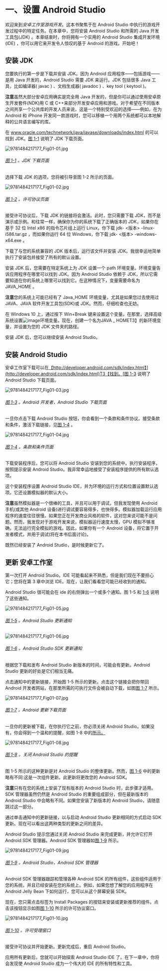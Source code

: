 # 一、设置 Android Studio

欢迎来到*安卓工作室游戏开发*。这本书聚焦于在 Android Studio 中执行的游戏开发过程中的特定任务。在本章中，您将安装 Android Studio 和所需的 Java 开发工具包(JDK) 。本章结束时，你将拥有一个实用的 Android Studio 集成开发环境(IDE) ，你可以用它来开发令人惊叹的基于 Android 的游戏。开始吧！

## 安装 JDK

您要执行的第一步是下载并安装 JDK。因为 Android 应用程序——包括游戏——是用 Java 开发的，Android Studio 需要 JDK 来运行。JDK 包括很多 Java 工具，比如编译器( javac ) 、文档生成器( javadoc ) 、key tool ( keytool )。

**注意**虽然大部分安卓应用确实是完全用 Java 开发的，但是你可以通过使用安卓原生开发套件(NDK)用 C 或 C++来部分开发安卓应用和游戏。对于希望在不同版本之间共享一个公共库的开发人员来说，这是一个特别受欢迎的选择——例如，在为 Android 和 iPhone 开发同一款游戏时，您可以移植一个用两个系统都可以本地解释的公共语言编写的库。

在 www.oracle.com/technetwork/java/javase/downloads/index.html 的可以找到 JDK。[图 1-1](#Fig1) 说明了 JDK 下载页面。

![9781484217177_Fig01-01.jpg](img/9781484217177_Fig01-01.jpg)

###### [图 1-1](#_Fig1) 。JDK 下载页面

选择下载 JDK 的选项，您将被引导至图 1-2 所示的页面。

![9781484217177_Fig01-02.jpg](img/9781484217177_Fig01-02.jpg)

###### [图 1-2](#_Fig2) 。许可协议页面

接受许可协议后，下载 JDK 的链接将会激活。此时，您只需要下载 JDK，而不是演示或示例。和往常一样，确保你为你的系统下载了正确版本的 JDK，如果你在基于 32 位 Intel x86 的指令芯片组上运行 Linux，你下载 jdk- <版本> -linux-i586.tar.gz ，而如果你运行 64 位 Windows，你下载 jdk- <版本> -windows-x64.exe 。

下载了与您的系统兼容的 JDK 版本后，运行该文件并安装 JDK。我很幸运地简单执行了安装包并接受了所有的默认设置。

安装 JDK 后，您需要在特定系统上为 JDK 设置一个 path 环境变量。环境变量告诉应用程序在哪里可以找到 JDK。因为 Android Studio 依赖于 JDK，所以它需要知道在你的系统上哪里可以找到它。在这种情况下，变量需要命名为 JAVA_HOME 。

**注意**您的系统上可能已经有了 Java_HOME 环境变量，尤其是如果您过去使用过 JAVA、JAVA 软件开发工具包(SDK)或 JDK。然而，仔细检查也无妨。

在 Windows 10 上，通过按下 Win+Break 键来设置这个变量。在那里，选择高级系统设置![image](img/arrow.jpg)环境变量。现在，创建一个名为JAVA _ HOMET3】的新环境变量，并设置为您的 JDK 文件夹的路径。

安装 JDK 后，您可以继续安装 Android Studio。

## 安装 Android Studio

安卓工作室下载可以在[【http://developer.android.com/sdk/index.html】](http://developer.android.com/sdk/index.html)T3【找到。[图 1-3](#Fig3) 说明了 Android Studio 下载页面。

![9781484217177_Fig01-03.jpg](img/9781484217177_Fig01-03.jpg)

###### [图 1-3](#_Fig3) 。Android 开发者，Android Studio 下载页面

一旦你点击下载 Android Studio 按钮，你会看到一个条款和条件协议。接受条款和条件，激活下载链接，见[图 1-4](#Fig4) 。

![9781484217177_Fig01-04.jpg](img/9781484217177_Fig01-04.jpg)

###### [图 1-4](#_Fig4) 。条款和条件页面

下载安装程序后，您可以将 Android Studio 安装到您的系统中。执行安装程序，按照提示安装 Android Studio。我非常幸运地接受了安装程序提供的所有默认选项。

这个安装程序设置 Android Studio IDE，并为环境的运行方式和位置设置默认选项。它还设置模拟器的默认大小。

**注意**虽然模拟器是一个很棒的工具，并且可以用于调试，但我发现使用 Android 手机(或其他 Android 设备)进行调试要容易得多，也快得多。模拟器加载运行应用程序的速度往往很慢。如果您正在开发商业风格的软件，这对您来说可能不是问题。然而，我发现对于游戏开发来说，模拟器运行速度太慢，GPU 模拟不够准确，无法运行完全模拟的游戏。因此，如果你有一个 Android 设备，将它置于开发者模式，并用于调试(将在本书后面讨论)。

既然已经安装了 Android Studio，是时候更新它了。

## 更新 安卓工作室

第一次打开 Android Studio。IDE 可能看起来不熟悉，但是我们现在不要担心它；您将在第 3 章中浏览 IDE。现在，让我们看看您可能已经收到的通知。

Android Studio 很可能会在 ide 的右侧弹出一个或多个通知。图 1-5 和 [1-6](#Fig6) 说明了这些通知。

![9781484217177_Fig01-05.jpg](img/9781484217177_Fig01-05.jpg)

###### [图 1-5](#_Fig5) 。Android Studio 更新通知

![9781484217177_Fig01-06.jpg](img/9781484217177_Fig01-06.jpg)

###### [图 1-6](#_Fig6) 。Android Studio SDK 更新通知

根据您下载和发布 Android Studio 新版本的时间，可能会有更新。Android Studio 更新的好处是它们相当无痛。

点击通知中的更新链接，开始图 1-5 所示的更新。点击这个链接会把你带回 Android 开发者网站，在那里所需的可执行文件会被自动下载，如图[图 1-7](#Fig7) 所示。

![9781484217177_Fig01-07.jpg](img/9781484217177_Fig01-07.jpg)

###### [图 1-7](#_Fig7) 。Android 更新下载页面

一旦你的更新被下载，在你执行它之前，你必须关闭 Android Studio。如果没有，你会得到一个温和的提醒，如图 1-8 中的[所示。](#Fig8)

![9781484217177_Fig01-08.jpg](img/9781484217177_Fig01-08.jpg)

###### [图 1-8](#_Fig8) 。关闭 Android Studio 的提醒

图 1-5 所示的这种更新是对 Android Studio 的整体更新。然而，[图 1-6](#Fig6) 中的更新略有不同:这是一次组件更新。此更新将更改您的 Android SDK。

**注意**只有在您的系统上安装了现有版本的 Android Studio 时，此步骤才适用。SDK 管理器虽然仍然是 Android Studio 的重要组成部分，但在最新版本的 Android Studio 中会略有不同。如果您安装了新版本的 Android Studio，请随意跳过这一部分。

通过单击通知中的更新链接，以与启动 Android Studio 更新相同的方式启动 SDK 更新。现在可以看出这两种类型的更新之间的差异。

Android Studio 提示您通过关闭 Android Studio 来完成更新，并允许它打开 Android SDK 管理器。Android SDK 管理器如[图 1-9](#Fig9) 所示。

![9781484217177_Fig01-09.jpg](img/9781484217177_Fig01-09.jpg)

###### [图 1-9](#_Fig9) 。Android Studio，Android SDK 管理器

Android SDK 管理器跟踪和管理各种 Android SDK 的所有组件，这些组件适用于您的系统，并且已经安装在您的系统上。例如，如果您想了解您的应用程序在 Android Jelly Bean 下如何运行，您可以从这个屏幕安装 SDK。

现在，您只需点击标签为 Install <number>Packages 的按钮来安装或更新推荐的组件。点击该按钮显示如图[图 1-10](#Fig10) 所示的许可协议窗口。</number>

![9781484217177_Fig01-10.jpg](img/9781484217177_Fig01-10.jpg)

###### [图 1-10](#_Fig10) 。许可受理窗口

接受许可协议并开始更新。更新完成后，重启 Android Studio。

应用所有更新后，您就可以开始探索 Android Studio IDE 了。在下一章中，你将会发现使 Android Studio 成为一个伟大的 IDE 的所有特性和工具。